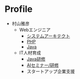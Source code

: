 # Profile

+ 村山雅彦
  + Webエンジニア
    + [システムアーキテクト](https://www.jitec.ipa.go.jp/1_11seido/sa.html)
    + [PHP](https://www.phpexam.jp/summary/)
    + [Java](https://www.amazon.co.jp/dp/4797334223)
  + IT人材育成
    + [Java研修](https://www.kronos.jp/open-learning/)
    + [AIセミナー/研修](https://www.kronos.jp/aiseminar/)
    + スタートアップ企業支援
